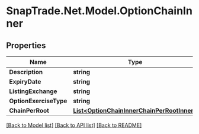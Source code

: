 # SnapTrade.Net.Model.OptionChainInner

## Properties

Name | Type | Description | Notes
------------ | ------------- | ------------- | -------------
**Description** | **string** |  | [optional] 
**ExpiryDate** | **string** |  | [optional] 
**ListingExchange** | **string** |  | [optional] 
**OptionExerciseType** | **string** |  | [optional] 
**ChainPerRoot** | [**List&lt;OptionChainInnerChainPerRootInner&gt;**](OptionChainInnerChainPerRootInner.md) |  | [optional] 

[[Back to Model list]](../README.md#documentation-for-models) [[Back to API list]](../README.md#documentation-for-api-endpoints) [[Back to README]](../README.md)

